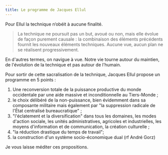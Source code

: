 ```yaml
---
title: Le programme de Jacques Ellul
---
```


Pour Ellul la technique n‘obéit à aucune finalité.

> La technique ne poursuit pas un but, avoué ou non, mais elle évolue de façon purement causale : la combinaison des éléments précédents fournit les nouveaux éléments techniques. Aucune vue, aucun plan ne se réalisent progressivement.

En d'autres termes, on navigue à vue. Notre vie tourne autour du maintien, de l'évolution de la technique et pas autour de l'humain.

Pour sortir de cette sacralisation de la technique, Jacques Ellul propose un programme en 5 points :

 1. Une reconversion totale de la puissance productive du monde occidentale par une aide massive et inconditionnelle au Tiers-Monde ;
 2. le choix délibéré de la non-puissance, bien évidemment dans sa composante militaire mais également par "la suppression radicale de l'État centralisé bureaucratique" ;
 3. "l'éclatement et la diversification" dans tous les domaines, les modes d'action sociale, les unités administratives, agricoles et industrielles, les moyens d'information et de communication, la création culturelle ;
 4. "la réduction drastique du temps de travail";
 5. la construction d'un système socio-économique dual (rf André Gorz)
 
 Je vous laisse méditer ces propositions.
